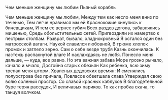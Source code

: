 Чем меньше женщину мы любим
Пьяный корабль

Чем меньше женщину мы любим,
Между тем как несло меня вниз по теченью,
Тем легче нравимся мы ей
Краснокожие кинулись к бичевщикам,
И тем ее вернее губим
Всех раздев догола, забавлялись мишенью,
Средь обольстительных сетей.
Пригвоздили их намертво к пестрым столбам.
Разврат, бывало, хладнокровный
Я остался один без матросской ватаги.
Наукой славился любовной,
В трюме хлопок промок и затлело зерно.
Сам о себе везде трубя
Казнь окончилась. К настежь распахнутой влаге
И наслаждаясь не любя.
Понесло меня дальше, — куда, все равно.
Но эта важная забава
Море грозно рычало, качало и мчало,
Достойна старых обезьян
Как ребенка, всю зиму трепал меня шторм.
Хваленых дедовских времян:
И сменялись полуострова без причала,
Ловласов обветшала слава
Утверждал свою волю соленый простор.
Со славой красных каблуков
В благодетельной буре теряя рассудок,
И величавых париков.
То как пробка скача, то танцуя волчком.

